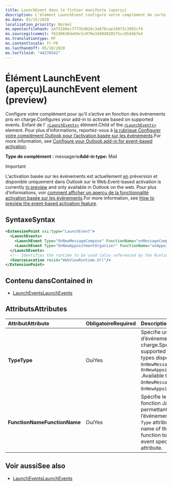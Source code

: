 ```yaml
---
title: LaunchEvent dans le fichier manifeste (aperçu)
description: L’élément LaunchEvent configure votre complément de sorte qu’il s’active en fonction des événements pris en charge.
ms.date: 05/15/2020
localization_priority: Normal
ms.openlocfilehash: a4f5208ec7f735d926c3a878cae34973c3992cf9
ms.sourcegitcommit: f62d9630de69c5c070e3d4048205f5cc654db7e4
ms.translationtype: MT
ms.contentlocale: fr-FR
ms.lasthandoff: 05/18/2020
ms.locfileid: "44278542"
---
```

# <a name="launchevent-element-preview"></a><span data-ttu-id="22608-103">Élément LaunchEvent (aperçu)</span><span class="sxs-lookup"><span data-stu-id="22608-103">LaunchEvent element (preview)</span></span>

<span data-ttu-id="22608-104">Configure votre complément pour qu’il s’active en fonction des événements pris en charge.</span><span class="sxs-lookup"><span data-stu-id="22608-104">Configures your add-in to activate based on supported events.</span></span> <span data-ttu-id="22608-105">Enfant de l' [`<LaunchEvents>`](launchevents.md) élément.</span><span class="sxs-lookup"><span data-stu-id="22608-105">Child of the [`<LaunchEvents>`](launchevents.md) element.</span></span> <span data-ttu-id="22608-106">Pour plus d’informations, reportez-vous à [la rubrique Configurer votre complément Outlook pour l’activation basée sur les événements](../../outlook/autolaunch.md).</span><span class="sxs-lookup"><span data-stu-id="22608-106">For more information, see [Configure your Outlook add-in for event-based activation](../../outlook/autolaunch.md).</span></span>

<span data-ttu-id="22608-107">**Type de complément :** messagerie</span><span class="sxs-lookup"><span data-stu-id="22608-107">**Add-in type:** Mail</span></span>

> [!IMPORTANT]
> <span data-ttu-id="22608-108">L’activation basée sur les événements est actuellement [en](../../reference/objectmodel/preview-requirement-set/outlook-requirement-set-preview.md) préversion et disponible uniquement dans Outlook sur le Web.</span><span class="sxs-lookup"><span data-stu-id="22608-108">Event-based activation is currently [in preview](../../reference/objectmodel/preview-requirement-set/outlook-requirement-set-preview.md) and only available in Outlook on the web.</span></span> <span data-ttu-id="22608-109">Pour plus d’informations, voir [comment afficher un aperçu de la fonctionnalité activation basée sur les événements](../../outlook/autolaunch.md#how-to-preview-the-event-based-activation-feature).</span><span class="sxs-lookup"><span data-stu-id="22608-109">For more information, see [How to preview the event-based activation feature](../../outlook/autolaunch.md#how-to-preview-the-event-based-activation-feature).</span></span>

## <a name="syntax"></a><span data-ttu-id="22608-110">Syntaxe</span><span class="sxs-lookup"><span data-stu-id="22608-110">Syntax</span></span>

```XML
<ExtensionPoint xsi:type="LaunchEvent">
  <LaunchEvents>
    <LaunchEvent Type="OnNewMessageCompose" FunctionName="onMessageComposeHandler"/>
    <LaunchEvent Type="OnNewAppointmentOrganizer" FunctionName="onAppointmentComposeHandler"/>
  </LaunchEvents>
  <!-- Identifies the runtime to be used (also referenced by the Runtime element). -->
  <SourceLocation resid="WebViewRuntime.Url"/>
</ExtensionPoint>
```

## <a name="contained-in"></a><span data-ttu-id="22608-111">Contenu dans</span><span class="sxs-lookup"><span data-stu-id="22608-111">Contained in</span></span>

- [<span data-ttu-id="22608-112">LaunchEvents</span><span class="sxs-lookup"><span data-stu-id="22608-112">LaunchEvents</span></span>](launchevents.md)

## <a name="attributes"></a><span data-ttu-id="22608-113">Attributs</span><span class="sxs-lookup"><span data-stu-id="22608-113">Attributes</span></span>

|  <span data-ttu-id="22608-114">Attribut</span><span class="sxs-lookup"><span data-stu-id="22608-114">Attribute</span></span>  |  <span data-ttu-id="22608-115">Obligatoire</span><span class="sxs-lookup"><span data-stu-id="22608-115">Required</span></span>  |  <span data-ttu-id="22608-116">Description</span><span class="sxs-lookup"><span data-stu-id="22608-116">Description</span></span>  |
|:-----|:-----|:-----|
|  <span data-ttu-id="22608-117">**Type**</span><span class="sxs-lookup"><span data-stu-id="22608-117">**Type**</span></span>  |  <span data-ttu-id="22608-118">Oui</span><span class="sxs-lookup"><span data-stu-id="22608-118">Yes</span></span>  | <span data-ttu-id="22608-119">Spécifie un type d’événement pris en charge.</span><span class="sxs-lookup"><span data-stu-id="22608-119">Specifies a supported event type.</span></span> <span data-ttu-id="22608-120">Les types disponibles sont `OnNewMessageCompose` et `OnNewAppointmentOrganizer` .</span><span class="sxs-lookup"><span data-stu-id="22608-120">Available types are `OnNewMessageCompose` and `OnNewAppointmentOrganizer`.</span></span> |
|  <span data-ttu-id="22608-121">**FunctionName**</span><span class="sxs-lookup"><span data-stu-id="22608-121">**FunctionName**</span></span>  |  <span data-ttu-id="22608-122">Oui</span><span class="sxs-lookup"><span data-stu-id="22608-122">Yes</span></span>  | <span data-ttu-id="22608-123">Spécifie le nom de la fonction JavaScript permettant de gérer l’événement spécifié dans l' `Type` attribut.</span><span class="sxs-lookup"><span data-stu-id="22608-123">Specifies the name of the JavaScript function to handle the event specified in the `Type` attribute.</span></span> |

## <a name="see-also"></a><span data-ttu-id="22608-124">Voir aussi</span><span class="sxs-lookup"><span data-stu-id="22608-124">See also</span></span>

- [<span data-ttu-id="22608-125">LaunchEvents</span><span class="sxs-lookup"><span data-stu-id="22608-125">LaunchEvents</span></span>](launchevents.md)
